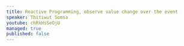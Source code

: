 ```yaml
---
title: Reactive Programming, observe value change over the event
speaker: Thitiwut Somsa
youtube: chRkHsSeOjU
managed: true
published: false
---
```


